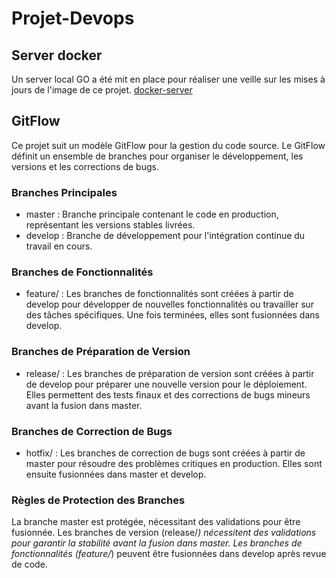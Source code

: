 # Projet-Devops

## Server docker
Un server local GO a été mit en place pour réaliser une veille sur les mises à jours de l'image de ce projet.
[docker-server](https://github.com/MatthieuLvsr/docker-server)

## GitFlow
Ce projet suit un modèle GitFlow pour la gestion du code source. Le GitFlow définit un ensemble de branches pour organiser le développement, les versions et les corrections de bugs.

### Branches Principales
- master : Branche principale contenant le code en production, représentant les versions stables livrées.
- develop : Branche de développement pour l'intégration continue du travail en cours.

### Branches de Fonctionnalités
- feature/ : Les branches de fonctionnalités sont créées à partir de develop pour développer de nouvelles fonctionnalités ou travailler sur des tâches spécifiques. Une fois terminées, elles sont fusionnées dans develop.

### Branches de Préparation de Version
- release/ : Les branches de préparation de version sont créées à partir de develop pour préparer une nouvelle version pour le déploiement. Elles permettent des tests finaux et des corrections de bugs mineurs avant la fusion dans master.

### Branches de Correction de Bugs
- hotfix/ : Les branches de correction de bugs sont créées à partir de master pour résoudre des problèmes critiques en production. Elles sont ensuite fusionnées dans master et develop.

### Règles de Protection des Branches
La branche master est protégée, nécessitant des validations pour être fusionnée.
Les branches de version (release/*) nécessitent des validations pour garantir la stabilité avant la fusion dans master.
Les branches de fonctionnalités (feature/*) peuvent être fusionnées dans develop après revue de code.